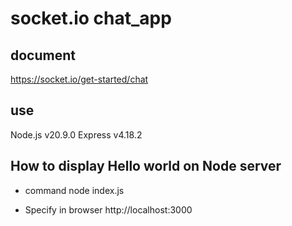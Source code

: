 # socket.io chat_app
## document
https://socket.io/get-started/chat

## use
Node.js v20.9.0
Express v4.18.2

## How to display Hello world on Node server
- command
node index.js

- Specify in browser
http://localhost:3000

